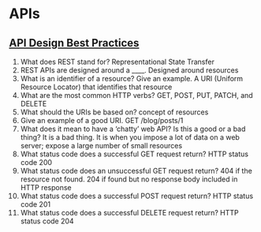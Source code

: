 # APIs

## [API Design Best Practices](https://docs.microsoft.com/en-us/azure/architecture/best-practices/api-design)

1. What does REST stand for? Representational State Transfer
1. REST APIs are designed around a ____. Designed around resources
1. What is an identifier of a resource? Give an example. A URI (Uniform Resource Locator) that identifies that resource
1. What are the most common HTTP verbs? GET, POST, PUT, PATCH, and DELETE
1. What should the URIs be based on? concept of resources
1. Give an example of a good URI. GET /blog/posts/1
1. What does it mean to have a ‘chatty’ web API? Is this a good or a bad thing? It is a bad thing. It is when you impose a lot of data on a web server; expose a large number of small resources
1. What status code does a successful GET request return? HTTP status code 200
1. What status code does an unsuccessful GET request return? 404 if the resource not found. 204 if found but no response body included in HTTP response
1. What status code does a successful POST request return? HTTP status code 201
1. What status code does a successful DELETE request return? HTTP status code 204
